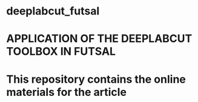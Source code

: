# deeplabcut_futsal
# APPLICATION OF THE DEEPLABCUT TOOLBOX IN FUTSAL
# This repository contains the online materials for the article
